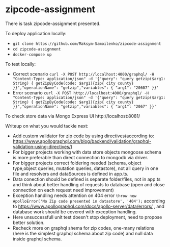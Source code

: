 # zipcode-assignment

There is task zipcode-assignment presented.

To  deploy application locally:
* `git clone https://github.com/Maksym-Samoilenko/zipcode-assignment`
* `cd zipcode-assignment`
* `docker-compose up`

To test locally:
* Correct scenario `curl -X POST http://localhost:4000/graphql/ -H "Content-Type: application/json" -d '{"query": "query getzip($arg1: String) { getZipByCode(code: $arg1){zip{ city county} }}","operationName": "getzip","variables": { "arg1": "20607" }}' `
* Error scenario `curl -X POST http://localhost:4000/graphql/ -H "Content-Type: application/json" -d '{"query": "query getzip($arg1: String) { getZipByCode(code: $arg1){zip{ city county} }}","operationName": "getzip","variables": { "arg1": "2067" }}'  `

To check store data via Mongo Express UI http://localhost:8081/

Writeup on what you would tackle next:
* Add custom validator for zip code by using directives(according to: https://www.apollographql.com/blog/backend/validation/graphql-validation-using-directives/)
* For bigger projects working with data store objects  mongoose schema is more preferable than direct connection to mongodb via driver.
* For bigger projects correct foldering needed (schema, object type,object queries, mutation queries, datastore), not all query in one file and resolvers and dataSources is defined in app.ts.
* Data conection should be defined is separate folder/files, not in app.ts and think about better handling of requests to database (open and close connection on each request need improvement)
* Exception handling needs attention on 404 error `throw new ApolloError('No Zip code presented in datastore', '404');`   according to https://www.apollographql.com/docs/apollo-server/data/errors/ , and database work should be covered with exception handling.
* Here unsuccessfull unit test  doesn't stop deployment, need to propose better solution.
* Recheck more on graphql shema for zip codes, one-many relations (here is the simplest graphql schema about zip code) and null data inside graphql schema. 
